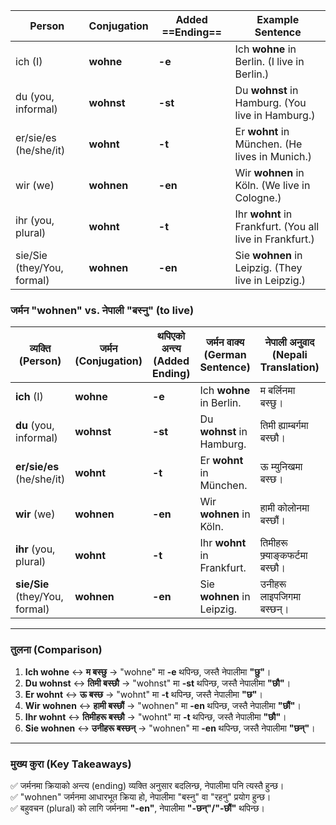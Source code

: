 
| Person                     | Conjugation | Added ==Ending== | Example Sentence                                         |
| -------------------------- | ----------- | ---------------- | -------------------------------------------------------- |
| ich (I)                    | **wohne**   | **-e**           | Ich **wohne** in Berlin. (I live in Berlin.)             |
| du (you, informal)         | **wohnst**  | **-st**          | Du **wohnst** in Hamburg. (You live in Hamburg.)         |
| er/sie/es (he/she/it)      | **wohnt**   | **-t**           | Er **wohnt** in München. (He lives in Munich.)           |
| wir (we)                   | **wohnen**  | **-en**          | Wir **wohnen** in Köln. (We live in Cologne.)            |
| ihr (you, plural)          | **wohnt**   | **-t**           | Ihr **wohnt** in Frankfurt. (You all live in Frankfurt.) |
| sie/Sie (they/You, formal) | **wohnen**  | **-en**          | Sie **wohnen** in Leipzig. (They live in Leipzig.)       |
### **जर्मन "wohnen" vs. नेपाली "बस्नु" (to live)**

| व्यक्ति (Person)               | जर्मन (Conjugation) | थपिएको अन्त्य (Added Ending) | जर्मन वाक्य (German Sentence) | नेपाली अनुवाद (Nepali Translation) | नेपाली संयोग (Nepali Conjugation) |
| ------------------------------ | ------------------- | ---------------------------- | ----------------------------- | ---------------------------------- | --------------------------------- |
| **ich** (I)                    | **wohne**           | **-e**                       | Ich **wohne** in Berlin.      | म बर्लिनमा बस्छु।                  | म **बस्छु**।                      |
| **du** (you, informal)         | **wohnst**          | **-st**                      | Du **wohnst** in Hamburg.     | तिमी ह्याम्बर्गमा बस्छौ।           | तिमी **बस्छौ**।                   |
| **er/sie/es** (he/she/it)      | **wohnt**           | **-t**                       | Er **wohnt** in München.      | ऊ म्युनिखमा बस्छ।                  | ऊ **बस्छ**।                       |
| **wir** (we)                   | **wohnen**          | **-en**                      | Wir **wohnen** in Köln.       | हामी कोलोनमा बस्छौं।               | हामी **बस्छौं**।                  |
| **ihr** (you, plural)          | **wohnt**           | **-t**                       | Ihr **wohnt** in Frankfurt.   | तिमीहरू फ्र्याङ्कफर्टमा बस्छौ।     | तिमीहरू **बस्छौ**।                |
| **sie/Sie** (they/You, formal) | **wohnen**          | **-en**                      | Sie **wohnen** in Leipzig.    | उनीहरू लाइपजिगमा बस्छन्।           | उनीहरू **बस्छन्**।                |

---

### **तुलना (Comparison)**

1. **Ich wohne** ↔ **म बस्छु** → "wohne" मा **-e** थपिन्छ, जस्तै नेपालीमा **"छु"**।
2. **Du wohnst** ↔ **तिमी बस्छौ** → "wohnst" मा **-st** थपिन्छ, जस्तै नेपालीमा **"छौ"**।
3. **Er wohnt** ↔ **ऊ बस्छ** → "wohnt" मा **-t** थपिन्छ, जस्तै नेपालीमा **"छ"**।
4. **Wir wohnen** ↔ **हामी बस्छौं** → "wohnen" मा **-en** थपिन्छ, जस्तै नेपालीमा **"छौं"**।
5. **Ihr wohnt** ↔ **तिमीहरू बस्छौ** → "wohnt" मा **-t** थपिन्छ, जस्तै नेपालीमा **"छौ"**।
6. **Sie wohnen** ↔ **उनीहरू बस्छन्** → "wohnen" मा **-en** थपिन्छ, जस्तै नेपालीमा **"छन्"**।

---

### **मुख्य कुरा (Key Takeaways)**

✅ जर्मनमा क्रियाको अन्त्य (ending) व्यक्ति अनुसार बदलिन्छ, नेपालीमा पनि त्यस्तै हुन्छ।  
✅ "wohnen" जर्मनमा आधारभूत क्रिया हो, नेपालीमा "बस्नु" वा "रहनु" प्रयोग हुन्छ।  
✅ बहुवचन (plural) को लागि जर्मनमा **"-en"**, नेपालीमा **"-छन्"/"-छौं"** थपिन्छ।


